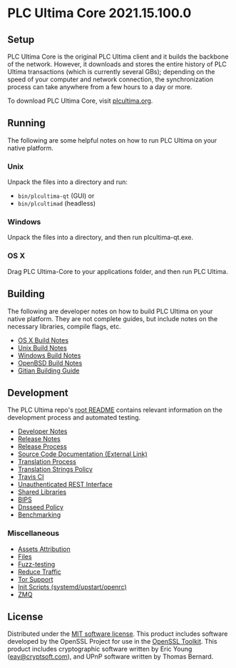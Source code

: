 PLC Ultima Core 2021.15.100.0
=====================

Setup
---------------------
PLC Ultima Core is the original PLC Ultima client and it builds the backbone of the network. However, it downloads and stores the entire history of PLC Ultima transactions (which is currently several GBs); depending on the speed of your computer and network connection, the synchronization process can take anywhere from a few hours to a day or more.

To download PLC Ultima Core, visit [plcultima.org](https://plcultima.org).

Running
---------------------
The following are some helpful notes on how to run PLC Ultima on your native platform.

### Unix

Unpack the files into a directory and run:

- `bin/plcultima-qt` (GUI) or
- `bin/plcultimad` (headless)

### Windows

Unpack the files into a directory, and then run plcultima-qt.exe.

### OS X

Drag PLC Ultima-Core to your applications folder, and then run PLC Ultima.

Building
---------------------
The following are developer notes on how to build PLC Ultima on your native platform. They are not complete guides, but include notes on the necessary libraries, compile flags, etc.

- [OS X Build Notes](build-osx.md)
- [Unix Build Notes](build-unix.md)
- [Windows Build Notes](build-windows.md)
- [OpenBSD Build Notes](build-openbsd.md)
- [Gitian Building Guide](gitian-building.md)

Development
---------------------
The PLC Ultima repo's [root README](/README.md) contains relevant information on the development process and automated testing.

- [Developer Notes](developer-notes.md)
- [Release Notes](release-notes.md)
- [Release Process](release-process.md)
- [Source Code Documentation (External Link)](https://dev.visucore.com/plcultima/doxygen/)
- [Translation Process](translation_process.md)
- [Translation Strings Policy](translation_strings_policy.md)
- [Travis CI](travis-ci.md)
- [Unauthenticated REST Interface](REST-interface.md)
- [Shared Libraries](shared-libraries.md)
- [BIPS](bips.md)
- [Dnsseed Policy](dnsseed-policy.md)
- [Benchmarking](benchmarking.md)

### Miscellaneous
- [Assets Attribution](assets-attribution.md)
- [Files](files.md)
- [Fuzz-testing](fuzzing.md)
- [Reduce Traffic](reduce-traffic.md)
- [Tor Support](tor.md)
- [Init Scripts (systemd/upstart/openrc)](init.md)
- [ZMQ](zmq.md)

License
---------------------
Distributed under the [MIT software license](/COPYING).
This product includes software developed by the OpenSSL Project for use in the [OpenSSL Toolkit](https://www.openssl.org/). This product includes
cryptographic software written by Eric Young ([eay@cryptsoft.com](mailto:eay@cryptsoft.com)), and UPnP software written by Thomas Bernard.
